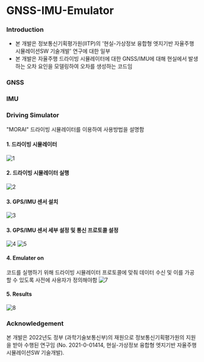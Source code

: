# GNSS-IMU-Emulator

### Introduction
- 본 개발은 정보통신기획평가원(IITP)의 '현실-가상정보 융합형 엣지기반 자율주행 시뮬레이션SW 기술개발' 연구에 대한 일부 
- 본 개발은 자율주행 드라이빙 시뮬레이터에 대한 GNSS/IMU에 대해 현실에서 발생하는 오차 요인을 모델링하여 오차를 생성하는 코드임 


### GNSS


### IMU 

### Driving Simulator

"MORAI" 드라이빙 시뮬레이터를 이용하여 사용방법을 설명함

#### 1. 드라이빙 시뮬레이터
![1](https://user-images.githubusercontent.com/80453237/206969052-007d314a-7f73-44a5-90f6-284785d709c6.JPG)

#### 2. 드라이빙 시뮬레이터 실행
![2](https://user-images.githubusercontent.com/80453237/206969229-56206e63-b988-435c-87e3-e08c9b8c0cf8.JPG)

#### 3. GPS/IMU 센서 설치
![3](https://user-images.githubusercontent.com/80453237/206969277-1e653d75-9060-47b3-90ec-25cf735da4d4.JPG)

#### 3. GPS/IMU 센서 세부 설정 및 통신 프로토콜 설정
![4](https://user-images.githubusercontent.com/80453237/206969465-2dd7075c-ee1f-454b-8363-168573ab6d68.JPG)
![5](https://user-images.githubusercontent.com/80453237/206969468-e8abb951-9b50-40e9-9dc1-e268b07dfb92.JPG)
 
 #### 4. Emulater on
 코드를 실행하기 위해 드라이빙 시뮬레이터 프로토콜에 맞춰 데이터 수신 및 이를 가공할 수 있도록 사전에 사용자가 정의해야함 
 ![7](https://user-images.githubusercontent.com/80453237/206980723-50dac708-de24-48c4-b3bd-49fd93e7c873.JPG)
 
 #### 5. Results
![8](https://user-images.githubusercontent.com/80453237/206981182-9fea08ce-9d50-4370-9734-6503097bf6e3.JPG)

### Acknowledgement
본 개발은 2022년도 정부 (과학기술보통신부)의 재원으로 정보통신기획평가원의 지원을 받아 수행된 연구임 (No. 2021-0-01414, 현실-가상정보 융합형 엣지기반 자율주행 시뮬레이션SW 기술개발).
 
